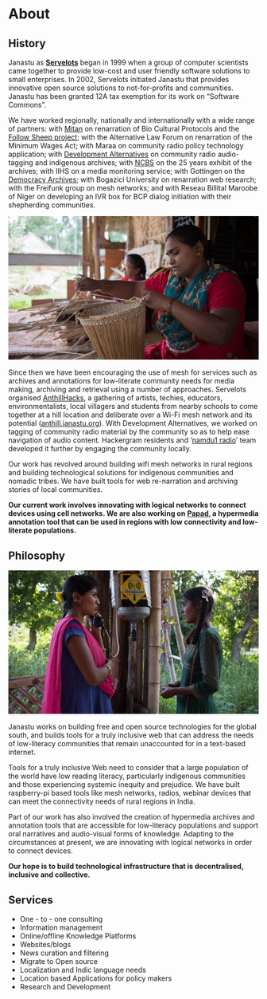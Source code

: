 # About

## History&#x20;

Janastu as [**Servelots**](http://www.servelots.com/new/3d.html) began in 1999 when a group of computer scientists came together to provide low-cost and user friendly software solutions to small enterprises. In 2002, Servelots initiated Janastu that provides innovative open source solutions to not-for-profits and communities. Janastu has been granted 12A tax exemption for its work on “Software Commons”.&#x20;

We have worked regionally, nationally and internationally with a wide range of partners: with [Mitan](http://mitan.in/) on renarration of Bio Cultural Protocols and the [Follow Sheep project](http://mitan.in/followsheep/#Home); with the Alternative Law Forum on renarration of the Minimum Wages Act; with Maraa on community radio policy technology application; with [Development Alternatives](https://www.devalt.org/) on community radio audio-tagging and indigenous archives; with [NCBS](https://www.ncbs.res.in/) on the 25 years exhibit of the archives; with IIHS on a media monitoring service; with Gottingen on the [Democracy Archives](https://demx.in/); with Bogazici University on renarration web research; with the Freifunk group on mesh networks; and with Reseau Billital Maroobe of Niger on developing an IVR box for BCP dialog initiation with their shepherding communities.

![](../.gitbook/assets/06.jpg)

Since then we have been encouraging the use of mesh for services such as archives and annotations for low-literate community needs for media making, archiving and retrieval using a number of approaches. Servelots organised [AnthillHacks](https://anthillhacks.in/), a gathering of artists, techies, educators, environmentalists, local villagers and students from nearby schools to come together at a hill location and deliberate over a Wi-Fi mesh network and its potential ([anthill.janastu.org](http://anthill.janastu.org/)). With Development Alternatives, we worked on tagging of community radio material by the community so as to help ease navigation of audio content. Hackergram residents and ‘[namdu1 radio](https://www.namdu1radio.com/)’ team developed it further by engaging the community locally.

Our work has revolved around building wifi mesh networks in rural regions and building technological solutions for indigenous communities and nomadic tribes. We have built tools for web re-narration and archiving stories of local communities.&#x20;

**Our current work involves innovating with logical networks to connect devices using cell networks. We are also working on** [**Papad**](http://papad.pantoto.org/)**, a hypermedia annotation tool that can be used in regions with low connectivity and low-literate populations.**

## Philosophy&#x20;

![](../.gitbook/assets/09.jpg)

Janastu works on building free and open source technologies for the global south, and builds tools for a truly inclusive web that can address the needs of low-literacy communities that remain unaccounted for in a text-based internet.&#x20;

Tools for a truly inclusive Web need to consider that a large population of the world have low reading literacy, particularly indigenous communities and those experiencing systemic inequity and prejudice. We have built raspberry-pi based tools like mesh networks, radios, webinar devices that can meet the connectivity needs of rural regions in India.

Part of our work has also involved the creation of hypermedia archives and annotation tools that are accessible for low-literacy populations and support oral narratives and audio-visual forms of knowledge. Adapting to the circumstances at present, we are innovating with logical networks in order to connect devices.&#x20;

**Our hope is to build technological infrastructure that is decentralised, inclusive and collective.**

## Services

* One - to - one consulting
* Information management
* Online/offline Knowledge Platforms
* Websites/blogs
* News curation and filtering
* Migrate to Open source
* Localization and Indic language needs
* Location based Applications for policy makers
* Research and Development
